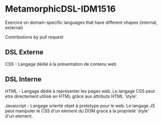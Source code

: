 # MetamorphicDSL-IDM1516

Exercice on domain-specific languages that have different shapes (internal, external) 

Contributions by pull request 

## DSL Externe 
CSS - Langage dédié à la présentation de contenu web

## DSL Interne
HTML - Langage dédié à représenter les pages web. 
Le langage CSS peut etre directement utilisé en HTML grâce aux attributs HTML 'style'.

Javascript - Langage orienté objet à prototype pour le web. 
Le langage JS peut manipuler le CSS d'un element du DOM grace à la proprieté 'style' d'un element.

